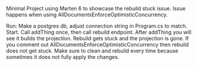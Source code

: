 Minimal Project using Marten 6 to showcase the rebuild stuck issue.
Issue happens when using AllDocumentsEnforceOptimisticConcurrency.

Run: 
Make a postgres db, adjust connection string in Program.cs to match.
Start. Call addThing once, then call rebuild endpoint. 
After addThing you will see it builds the projection. Rebuild gets stuck and the projection is gone.
If you comment out AllDocumentsEnforceOptimisticConcurrency then rebuild does not get stuck.
Make sure to clean and rebuild every time because sometimes it does not fully apply the changes.